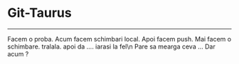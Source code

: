 # Git-Taurus
---------------
Facem o proba.
Acum facem schimbari local. Apoi facem push.
Mai facem o schimbare.
tralala.
apoi da ....
iarasi la fel\n
Pare sa mearga ceva ...
Dar acum ?
